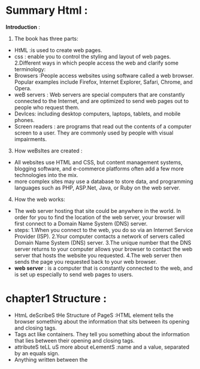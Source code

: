 
# Summary Html :
 **Introduction** :
1. The book has three parts:
-  HtML :is used to create web pages.
- css : enable you to control the styling and layout of web pages.
2.Different ways in which people access the web and clarify some terminology:
- Browsers :People access websites using software called a web browser. Popular examples include Firefox, Internet Explorer, Safari, Chrome, and Opera.
- weB servers : Web servers are special computers that are constantly connected to the Internet, and are optimized to send web pages out to people who request them.
- DevIces: including desktop computers, laptops, tablets, and mobile phones.
- Screen readers : are programs that read out the contents of a computer screen to a user. They are commonly used by people with visual impairments.
3. How weBsItes are created :
- All websites use HTML and CSS, but content management systems, blogging software, and e-commerce platforms often add a few more technologies into the mix.
-  more complex sites  may use a database to store data, and programming languages such as PHP, ASP.Net, Java, or Ruby on the web server.
4. How the web works:
- The web server hosting that site could be anywhere in the world. In order for you to find the location of the web server, your browser will first connect to a Domain Name System (DNS) server.
- steps:
1.When you connect to the web, you do so via an Internet Service Provider (ISP).
2.Your computer contacts a network of servers called Domain Name System (DNS) server.
3.The unique number that the DNS server returns to your computer allows your browser to contact the web server that hosts the website you requested.
4.The web server then sends the page you requested back to your web browser.
- **web server** : is a computer that is constantly connected to the web, and is set up especially to send web pages to users.
# **chapter1 Structure** :
* HtmL deScribeS tHe Structure of PageS :HTML element tells the browser something about the information that sits between its opening and closing tags.
* Tags act like containers. They tell you something about the information that lies between their opening and closing tags.
* attributeS teLL uS more about eLementS :name and a value, separated by an equals sign.
* Anything written between the <title> tags will appear in the title bar (or tabs) at the top of the browser window.
 # **chapter8 Extra Markup** :
  - thE Evolution of htMl :
  (htMl 4 rElEasEd 1997, xhtMl 1.0 rElEasEd 2000,htMl5 rElEasEd 2000)
  - DOCTYPES tell browsers which version of HTML you are using .
- You can add comments to your code between <!-- and -->  markers  .
  - The  id and class attributes allow you to identify the particular elements,s known as a **global attribute** because it can be used on any element . 
  - Some elements will always appear to start on a new line in the browser window. These are known as block level elements.
  
  - Some elements will always appear to continue on the same line as their neighbouring elements. These are known as inline elements.

- span :
1. Contain a section of text where there is no other suitable element to differentiate it from its surrounding text
2. Contain a number of inline elements

- The  div and span elements allow you to group blocklevel and inline elements together.
- iframes : cut windows into your web pages through which other pages can be displayed.
- There are a few attributes that you will need to know to use it:
(src,height,width)
- scrolling ,frameborder :attributes will not be supported in HTML5.
- seamless :in HTML5, a new attribute called seamless can be applied to an iframe where scrollbars are not desired. 
The meta element is an empty element so it does not have a closing tag. It uses attributes to carry the information.
- The   meta tag allows you to supply all kinds of information about your web page.
- Escape characters are used to include special  characters in your pages .
- # **chapter17 HTML5 Layout** :
- The new HTML5 elements indicate the purpose of different parts of a web page and help to describeits structure.
- The new elements provide clearer code (compared with using multiple div elements).
- Older browsers that do not understand HTML5  elements need to be told which elements areblock-level elements.
- hgroup:The purpose of the hgroup element is to group together a set of one or more h1 through h6 elements so that they are treated as one single heading.
  - Figures : It can be used to contain any content that is referenced from the main flow of an article (not just images). 
  - The figure element should also contain a <figcaption> element which provides a text decription for the content of the figure element. 
  - The aside element has two purposes, depending on whether it is inside an article element or not.
1. When the aside element is used inside an article element, it should contain information that is related to the article but not essential to its overall meaning. 
  2. When the <aside> element is used outside of an article element, it acts as a container for content that is related to the entire page
- To make HTML5 elements work in Internet Explorer 8(and older versions of IE), extra JavaScript is needed, which is available free from Google.
- # **chapter18 Process & Design** :
  - It's important to understand who your target audience is, why they would come to your site, what information they want to find and when they are likely to return.
  - Site maps allow you to plan the structure of a site.
  - To help you decide what information should go on each page, you can use a technique called card sorting.
  - Wireframes allow you to organize the information that   will need to go on each page,It shows the hierarchy of the information and how much space it might require.

  - Design is about communication. Visual hierarchy helps   visitors understand what you are trying to tell them.
  - designer needs to organize and prioritize the information to communicate their message and help users find what they're looking for.
- Grouping together related content into blocks or chunks makes the page look simpler (and easier to understand). 
  - You can differentiate between pieces of information   using size, color, and style.
  - You can use grouping and similarity to help simplify  the information you present.
  - Grouping related pieces of information together can make a design easier to comprehend
 - visual hierarchy refers to the order in which your eyes perceive what they see. It is created by adding visual contrast between the items being displayed. Items with higher contrast are recognized and processed first.
 - Designing navigation :helps people find where they want to go and also helps them understand what your site is about and how it is organized.


   # **JS Chapter 1: “The ABC of Programming** :
  - JavaScript can be used in browsers to make websites more interactive, interesting, and user-friendly.
  - A script : is a series of instructions that the computer can follow,in order to achieve a goal. 
  - To write a script, you need to first state your goal and then list the tasks that need to be completed in order to achieve it. 
   Follow these steps :
   1: DEFINE THE GOAL  2.2: DESIGN THE SCRIPT 3.3: CODE EACH STEP 
 - Each time the script runs, it might only use a subset of all the instructions. 
  - Computers approach tasks in a different way than humans, so your instructions must let the computer solve the task prggrammatically.
  - Computers solve problems programmatically; they follow series of instructions, one after another
  - To approach writing a script, break down your goal into a series of tasks and then work out each step needed to complete that task (a flowchart can help).
  - The flowcharts show the paths between each step.
  - An event is the computer's way of sticking up its hand to say, "Hey, this just happened!" .
  - The code for a method can contain lots of instructions that together represent one task. 
  - Programmers choose which events they respond to. When a specific event happens, that event can be used to trigger a specific section of the code. 
  - WEB BROWSERS ARE PROGRAMS BUILT USING OBJECTS .
  - Using the document object, you can access and change what content users see on the page and respond to how they interact with it.
  - All major browsers use a JavaScript interpreter to translate your instructions (in JavaScript) into instructions the computer can follow. 
  - It is best to keep JavaScript code in its own JavaScript file. JavaScript files are text files (like HTML pages and CSS style sheets), but they have the . j s extension.
  - The HTML script element is used in HTML pages to tell the browser to load the JavaScript file (rather like the link element can be used to load a CSS file). 
 - LINKING TO A JAVASCRIPT FILE FROM AN HTML PAGE(ou use the HTML script element to tell the browser it is coming across a script) 
  - If you view the source code of the page in the browser, the JavaScript will not have changed the HTML, because the script works with the model of the web page that the browser has created. 
  


  
  

 







